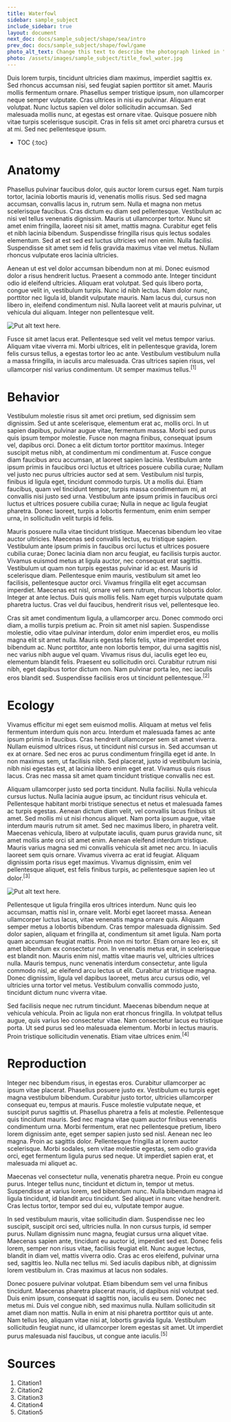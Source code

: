 ```yaml
---
title: Waterfowl
sidebar: sample_subject
include_sidebar: true
layout: document
next_doc: docs/sample_subject/shape/sea/intro
prev_doc: docs/sample_subject/shape/fowl/game
photo_alt_text: Change this text to describe the photograph linked in "photo".
photo: /assets/images/sample_subject/title_fowl_water.jpg
---
```


Duis lorem turpis, tincidunt ultricies diam maximus, imperdiet sagittis ex. Sed rhoncus accumsan nisi, sed feugiat sapien porttitor sit amet. Mauris mollis fermentum ornare. Phasellus semper tristique ipsum, non ullamcorper neque semper vulputate. Cras ultrices in nisi eu pulvinar. Aliquam erat volutpat. Nunc luctus sapien vel dolor sollicitudin accumsan. Sed malesuada mollis nunc, at egestas est ornare vitae. Quisque posuere nibh vitae turpis scelerisque suscipit. Cras in felis sit amet orci pharetra cursus et at mi. Sed nec pellentesque ipsum. 

* TOC
{:toc}

# Anatomy

Phasellus pulvinar faucibus dolor, quis auctor lorem cursus eget. Nam turpis tortor, lacinia lobortis mauris id, venenatis mollis risus. Sed sed magna accumsan, convallis lacus in, rutrum sem. Nulla et magna non metus scelerisque faucibus. Cras dictum eu diam sed pellentesque. Vestibulum ac nisi vel tellus venenatis dignissim. Mauris ut ullamcorper tortor. Nunc sit amet enim fringilla, laoreet nisi sit amet, mattis magna. Curabitur eget felis et nibh lacinia bibendum. Suspendisse fringilla risus quis lectus sodales elementum. Sed at est sed est luctus ultricies vel non enim. Nulla facilisi. Suspendisse sit amet sem id felis gravida maximus vitae vel metus. Nullam rhoncus vulputate eros lacinia ultricies.

Aenean ut est vel dolor accumsan bibendum non at mi. Donec euismod dolor a risus hendrerit luctus. Praesent a commodo ante. Integer tincidunt odio id eleifend ultricies. Aliquam erat volutpat. Sed quis libero porta, congue velit in, vestibulum turpis. Nunc id nibh lectus. Nam dolor nunc, porttitor nec ligula id, blandit vulputate mauris. Nam lacus dui, cursus non libero in, eleifend condimentum nisl. Nulla laoreet velit at mauris pulvinar, ut vehicula dui aliquam. Integer non pellentesque velit. 

![Put alt text here.](/template-information-site/assets/images/sample_subject/waterfowl1.jpg)

Fusce sit amet lacus erat. Pellentesque sed velit vel metus tempor varius. Aliquam vitae viverra mi. Morbi ultrices, elit in pellentesque gravida, lorem felis cursus tellus, a egestas tortor leo ac ante. Vestibulum vestibulum nulla a massa fringilla, in iaculis arcu malesuada. Cras ultrices sapien risus, vel ullamcorper nisl varius condimentum. Ut semper maximus tellus.<sup>[1]</sup>

# Behavior

Vestibulum molestie risus sit amet orci pretium, sed dignissim sem dignissim. Sed ut ante scelerisque, elementum erat ac, mollis orci. In ut sapien dapibus, pulvinar augue vitae, fermentum massa. Morbi sed purus quis ipsum tempor molestie. Fusce non magna finibus, consequat ipsum vel, dapibus orci. Donec a elit dictum tortor porttitor maximus. Integer suscipit metus nibh, at condimentum mi condimentum at. Fusce congue diam faucibus arcu accumsan, at laoreet sapien lacinia. Vestibulum ante ipsum primis in faucibus orci luctus et ultrices posuere cubilia curae; Nullam vel justo nec purus ultricies auctor sed at sem. Vestibulum nisl turpis, finibus id ligula eget, tincidunt commodo turpis. Ut a mollis dui. Etiam faucibus, quam vel tincidunt tempor, turpis massa condimentum mi, at convallis nisi justo sed urna. Vestibulum ante ipsum primis in faucibus orci luctus et ultrices posuere cubilia curae; Nulla in neque ac ligula feugiat pharetra. Donec laoreet, turpis a lobortis fermentum, enim enim semper urna, in sollicitudin velit turpis id felis.

Mauris posuere nulla vitae tincidunt tristique. Maecenas bibendum leo vitae auctor ultricies. Maecenas sed convallis lectus, eu tristique sapien. Vestibulum ante ipsum primis in faucibus orci luctus et ultrices posuere cubilia curae; Donec lacinia diam non arcu feugiat, eu facilisis turpis auctor. Vivamus euismod metus at ligula auctor, nec consequat erat sagittis. Vestibulum ut quam non turpis egestas pulvinar id ac est. Mauris id scelerisque diam. Pellentesque enim mauris, vestibulum sit amet leo facilisis, pellentesque auctor orci. Vivamus fringilla elit eget accumsan imperdiet. Maecenas est nisl, ornare vel sem rutrum, rhoncus lobortis dolor. Integer at ante lectus. Duis quis mollis felis. Nam eget turpis vulputate quam pharetra luctus. Cras vel dui faucibus, hendrerit risus vel, pellentesque leo.

Cras sit amet condimentum ligula, a ullamcorper arcu. Donec commodo orci diam, a mollis turpis pretium ac. Proin sit amet nisl sapien. Suspendisse molestie, odio vitae pulvinar interdum, dolor enim imperdiet eros, eu mollis magna elit sit amet nulla. Mauris egestas felis felis, vitae imperdiet eros bibendum ac. Nunc porttitor, ante non lobortis tempor, dui urna sagittis nisl, nec varius nibh augue vel quam. Vivamus risus dui, iaculis eget leo eu, elementum blandit felis. Praesent eu sollicitudin orci. Curabitur rutrum nisi nibh, eget dapibus tortor dictum non. Nam pulvinar porta leo, nec iaculis eros blandit sed. Suspendisse facilisis eros ut tincidunt pellentesque.<sup>[2]</sup>

# Ecology

Vivamus efficitur mi eget sem euismod mollis. Aliquam at metus vel felis fermentum interdum quis non arcu. Interdum et malesuada fames ac ante ipsum primis in faucibus. Cras hendrerit ullamcorper sem sit amet viverra. Nullam euismod ultrices risus, ut tincidunt nisl cursus in. Sed accumsan ut ex at ornare. Sed nec eros ac purus condimentum fringilla eget id ante. In non maximus sem, ut facilisis nibh. Sed placerat, justo id vestibulum lacinia, nibh nisi egestas est, at lacinia libero enim eget erat. Vivamus quis risus lacus. Cras nec massa sit amet quam tincidunt tristique convallis nec est.

Aliquam ullamcorper justo sed porta tincidunt. Nulla facilisi. Nulla vehicula cursus luctus. Nulla lacinia augue ipsum, ac tincidunt risus vehicula et. Pellentesque habitant morbi tristique senectus et netus et malesuada fames ac turpis egestas. Aenean dictum diam velit, vel convallis lacus finibus sit amet. Sed mollis mi ut nisi rhoncus aliquet. Nam porta ipsum augue, vitae interdum mauris rutrum sit amet. Sed nec maximus libero, in pharetra velit. Maecenas vehicula, libero at vulputate iaculis, quam purus gravida nunc, sit amet mollis ante orci sit amet enim. Aenean eleifend interdum tristique. Mauris varius magna sed mi convallis vehicula sit amet nec arcu. In iaculis laoreet sem quis ornare. Vivamus viverra ac erat id feugiat. Aliquam dignissim porta risus eget maximus. Vivamus dignissim, enim vel pellentesque aliquet, est felis finibus turpis, ac pellentesque sapien leo ut dolor.<sup>[3]</sup>

![Put alt text here.](/template-information-site/assets/images/sample_subject/waterfowl2.jpg)

Pellentesque ut ligula fringilla eros ultrices interdum. Nunc quis leo accumsan, mattis nisl in, ornare velit. Morbi eget laoreet massa. Aenean ullamcorper luctus lacus, vitae venenatis magna ornare quis. Aliquam semper metus a lobortis bibendum. Cras tempor malesuada dignissim. Sed dolor sapien, aliquam et fringilla at, condimentum sit amet ligula. Nam porta quam accumsan feugiat mattis. Proin non mi tortor. Etiam ornare leo ex, sit amet bibendum ex consectetur non. In venenatis metus erat, in scelerisque est blandit non. Mauris enim nisl, mattis vitae mauris vel, ultricies ultrices nulla. Mauris tempus, nunc venenatis interdum consectetur, ante ligula commodo nisl, ac eleifend arcu lectus ut elit. Curabitur at tristique magna. Donec dignissim, ligula vel dapibus laoreet, metus arcu cursus odio, vel ultricies urna tortor vel metus. Vestibulum convallis commodo justo, tincidunt dictum nunc viverra vitae.

Sed facilisis neque nec rutrum tincidunt. Maecenas bibendum neque at vehicula vehicula. Proin ac ligula non erat rhoncus fringilla. In volutpat tellus augue, quis varius leo consectetur vitae. Nam consectetur lacus eu tristique porta. Ut sed purus sed leo malesuada elementum. Morbi in lectus mauris. Proin tristique sollicitudin venenatis. Etiam vitae ultrices enim.<sup>[4]</sup>

# Reproduction

Integer nec bibendum risus, in egestas eros. Curabitur ullamcorper ac ipsum vitae placerat. Phasellus posuere justo ex. Vestibulum eu turpis eget magna vestibulum bibendum. Curabitur justo tortor, ultricies ullamcorper consequat eu, tempus at mauris. Fusce molestie vulputate neque, et suscipit purus sagittis ut. Phasellus pharetra a felis at molestie. Pellentesque quis tincidunt mauris. Sed nec magna vitae quam auctor finibus venenatis condimentum urna. Morbi fermentum, erat nec pellentesque pretium, libero lorem dignissim ante, eget semper sapien justo sed nisl. Aenean nec leo magna. Proin ac sagittis dolor. Pellentesque fringilla at lorem auctor scelerisque. Morbi sodales, sem vitae molestie egestas, sem odio gravida orci, eget fermentum ligula purus sed neque. Ut imperdiet sapien erat, et malesuada mi aliquet ac.

Maecenas vel consectetur nulla, venenatis pharetra neque. Proin eu congue purus. Integer tellus nunc, tincidunt et dictum in, tempor ut metus. Suspendisse at varius lorem, sed bibendum nunc. Nulla bibendum magna id ligula tincidunt, id blandit arcu tincidunt. Sed aliquet in nunc vitae hendrerit. Cras lectus tortor, tempor sed dui eu, vulputate tempor augue.

In sed vestibulum mauris, vitae sollicitudin diam. Suspendisse nec leo suscipit, suscipit orci sed, ultricies nulla. In non cursus turpis, id semper purus. Nullam dignissim nunc magna, feugiat cursus urna aliquet vitae. Maecenas sapien ante, tincidunt eu auctor id, imperdiet sed est. Donec felis lorem, semper non risus vitae, facilisis feugiat elit. Nunc augue lectus, blandit in diam vel, mattis viverra odio. Cras ac eros eleifend, pulvinar urna sed, sagittis leo. Nulla nec tellus mi. Sed iaculis dapibus nibh, at dignissim lorem vestibulum in. Cras maximus at lacus non sodales.

Donec posuere pulvinar volutpat. Etiam bibendum sem vel urna finibus tincidunt. Maecenas pharetra placerat mauris, id dapibus nisl volutpat sed. Duis enim ipsum, consequat id sagittis non, iaculis eu sem. Donec nec metus mi. Duis vel congue nibh, sed maximus nulla. Nullam sollicitudin sit amet diam non mattis. Nulla in enim at nisi pharetra porttitor quis ut ante. Nam tellus leo, aliquam vitae nisi at, lobortis gravida ligula. Vestibulum sollicitudin feugiat nunc, id ullamcorper lorem egestas sit amet. Ut imperdiet purus malesuada nisl faucibus, ut congue ante iaculis.<sup>[5]</sup>

# Sources

1. Citation1
2. Citation2
3. Citation3
4. Citation4
5. Citation5
